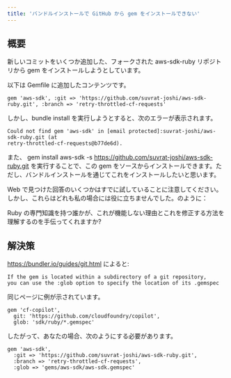 ```yaml
---
title: 'バンドルインストールで GitHub から gem をインストールできない'
---
```


## 概要
新しいコミットをいくつか追加した、フォークされた aws-sdk-ruby リポジトリから gem をインストールしようとしています。

以下は Gemfile に追加したコンテンツです。

```
gem 'aws-sdk', :git => 'https://github.com/suvrat-joshi/aws-sdk-ruby.git', :branch => 'retry-throttled-cf-requests'

```
しかし、bundle install を実行しようとすると、次のエラーが表示されます。

```
Could not find gem 'aws-sdk' in [email protected]:suvrat-joshi/aws-sdk-ruby.git (at
retry-throttled-cf-requests@b77de6d).

```
また、 gem install aws-sdk -s https://github.com/suvrat-joshi/aws-sdk-ruby.git を実行することで、この gem をソースからインストールできます。ただし、バンドルインストールを通じてこれをインストールしたいと思います。

Web で見つけた回答のいくつかはすでに試していることに注意してください。しかし、これらはどれも私の場合には役に立ちませんでした。のように：

Ruby の専門知識を持つ誰かが、これが機能しない理由とこれを修正する方法を理解するのを手伝ってくれますか?

## 解決策
https://bundler.io/guides/git.html によると:

```
If the gem is located within a subdirectory of a git repository, 
you can use the :glob option to specify the location of its .gemspec

```
同じページに例が示されています。

```
gem 'cf-copilot',
  git: 'https://github.com/cloudfoundry/copilot',
  glob: 'sdk/ruby/*.gemspec'

```
したがって、あなたの場合、次のようにする必要があります。

```
gem 'aws-sdk',
  :git => 'https://github.com/suvrat-joshi/aws-sdk-ruby.git',
  :branch => 'retry-throttled-cf-requests',
  :glob => 'gems/aws-sdk/aws-sdk.gemspec'

```

